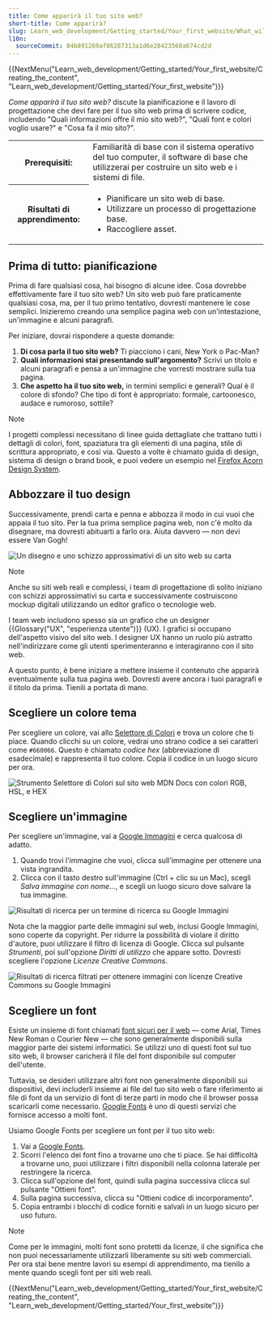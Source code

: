 ```yaml
---
title: Come apparirà il tuo sito web?
short-title: Come apparirà?
slug: Learn_web_development/Getting_started/Your_first_website/What_will_your_website_look_like
l10n:
  sourceCommit: 04b891269af86287313a1d6e28423560a674cd2d
---
```


{{NextMenu("Learn_web_development/Getting_started/Your_first_website/Creating_the_content", "Learn_web_development/Getting_started/Your_first_website")}}

_Come apparirà il tuo sito web?_ discute la pianificazione e il lavoro di progettazione che devi fare per il tuo sito web prima di scrivere codice, includendo "Quali informazioni offre il mio sito web?", "Quali font e colori voglio usare?" e "Cosa fa il mio sito?".

<table>
  <tbody>
    <tr>
      <th scope="row">Prerequisiti:</th>
      <td>
        Familiarità di base con il sistema operativo del tuo computer, il software di base che utilizzerai per costruire un sito web e i sistemi di file.
      </td>
    </tr>
    <tr>
      <th scope="row">Risultati di apprendimento:</th>
      <td>
        <ul>
          <li>Pianificare un sito web di base.</li>
          <li>Utilizzare un processo di progettazione base.</li>
          <li>Raccogliere asset.</li>
        </ul>
      </td>
    </tr>
  </tbody>
</table>

## Prima di tutto: pianificazione

Prima di fare qualsiasi cosa, hai bisogno di alcune idee. Cosa dovrebbe effettivamente fare il tuo sito web? Un sito web può fare praticamente qualsiasi cosa, ma, per il tuo primo tentativo, dovresti mantenere le cose semplici. Inizieremo creando una semplice pagina web con un'intestazione, un'immagine e alcuni paragrafi.

Per iniziare, dovrai rispondere a queste domande:

1. **Di cosa parla il tuo sito web?** Ti piacciono i cani, New York o Pac-Man?
2. **Quali informazioni stai presentando sull'argomento?** Scrivi un titolo e alcuni paragrafi e pensa a un'immagine che vorresti mostrare sulla tua pagina.
3. **Che aspetto ha il tuo sito web,** in termini semplici e generali? Qual è il colore di sfondo? Che tipo di font è appropriato: formale, cartoonesco, audace e rumoroso, sottile?

> [!NOTE]
> I progetti complessi necessitano di linee guida dettagliate che trattano tutti i dettagli di colori, font, spaziatura tra gli elementi di una pagina, stile di scrittura appropriato, e così via. Questo a volte è chiamato guida di design, sistema di design o brand book, e puoi vedere un esempio nel [Firefox Acorn Design System](https://acorn.firefox.com/latest).

## Abbozzare il tuo design

Successivamente, prendi carta e penna e abbozza il modo in cui vuoi che appaia il tuo sito. Per la tua prima semplice pagina web, non c'è molto da disegnare, ma dovresti abituarti a farlo ora. Aiuta davvero — non devi essere Van Gogh!

![Un disegno e uno schizzo approssimativi di un sito web su carta](website-drawing-scan.png)

> [!NOTE]
> Anche su siti web reali e complessi, i team di progettazione di solito iniziano con schizzi approssimativi su carta e successivamente costruiscono mockup digitali utilizzando un editor grafico o tecnologie web.
>
> I team web includono spesso sia un grafico che un designer {{Glossary("UX", "esperienza utente")}} (UX). I grafici si occupano dell'aspetto visivo del sito web. I designer UX hanno un ruolo più astratto nell'indirizzare come gli utenti sperimenteranno e interagiranno con il sito web.

A questo punto, è bene iniziare a mettere insieme il contenuto che apparirà eventualmente sulla tua pagina web. Dovresti avere ancora i tuoi paragrafi e il titolo da prima. Tienili a portata di mano.

## Scegliere un colore tema

Per scegliere un colore, vai allo [Selettore di Colori](/it/docs/Web/CSS/CSS_colors/Color_picker_tool) e trova un colore che ti piace. Quando clicchi su un colore, vedrai uno strano codice a sei caratteri come `#660066`. Questo è chiamato _codice hex_ (abbreviazione di esadecimale) e rappresenta il tuo colore. Copia il codice in un luogo sicuro per ora.

![Strumento Selettore di Colori sul sito web MDN Docs con colori RGB, HSL, e HEX](color-picker.png)

## Scegliere un'immagine

Per scegliere un'immagine, vai a [Google Immagini](https://www.google.com/imghp) e cerca qualcosa di adatto.

1. Quando trovi l'immagine che vuoi, clicca sull'immagine per ottenere una vista ingrandita.
2. Clicca con il tasto destro sull'immagine (Ctrl + clic su un Mac), scegli _Salva immagine con nome…_, e scegli un luogo sicuro dove salvare la tua immagine.

![Risultati di ricerca per un termine di ricerca su Google Immagini](updated-google-images.png)

Nota che la maggior parte delle immagini sul web, inclusi Google Immagini, sono coperte da copyright. Per ridurre la possibilità di violare il diritto d'autore, puoi utilizzare il filtro di licenza di Google. Clicca sul pulsante _Strumenti_, poi sull'opzione _Diritti di utilizzo_ che appare sotto. Dovresti scegliere l'opzione _Licenze Creative Commons_.

![Risultati di ricerca filtrati per ottenere immagini con licenze Creative Commons su Google Immagini](updated-google-images-licensing.png)

## Scegliere un font

Esiste un insieme di font chiamati [font sicuri per il web](/it/docs/Learn_web_development/Core/Text_styling/Fundamentals#web_safe_fonts) — come Arial, Times New Roman o Courier New — che sono generalmente disponibili sulla maggior parte dei sistemi informatici. Se utilizzi uno di questi font sul tuo sito web, il browser caricherà il file del font disponibile sul computer dell'utente.

Tuttavia, se desideri utilizzare altri font non generalmente disponibili sui dispositivi, devi includerli insieme ai file del tuo sito web o fare riferimento ai file di font da un servizio di font di terze parti in modo che il browser possa scaricarli come necessario. [Google Fonts](https://fonts.google.com/) è uno di questi servizi che fornisce accesso a molti font.

Usiamo Google Fonts per scegliere un font per il tuo sito web:

1. Vai a [Google Fonts](https://fonts.google.com/).
2. Scorri l'elenco dei font fino a trovarne uno che ti piace. Se hai difficoltà a trovarne uno, puoi utilizzare i filtri disponibili nella colonna laterale per restringere la ricerca.
3. Clicca sull'opzione del font, quindi sulla pagina successiva clicca sul pulsante "Ottieni font".
4. Sulla pagina successiva, clicca su "Ottieni codice di incorporamento".
5. Copia entrambi i blocchi di codice forniti e salvali in un luogo sicuro per uso futuro.

> [!NOTE]
> Come per le immagini, molti font sono protetti da licenze, il che significa che non puoi necessariamente utilizzarli liberamente su siti web commerciali. Per ora stai bene mentre lavori su esempi di apprendimento, ma tienilo a mente quando scegli font per siti web reali.

{{NextMenu("Learn_web_development/Getting_started/Your_first_website/Creating_the_content", "Learn_web_development/Getting_started/Your_first_website")}}
